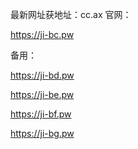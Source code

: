 最新网址获地址：cc.ax
官网：

https://ji-bc.pw

备用：

https://ji-bd.pw

https://ji-be.pw

https://ji-bf.pw

https://ji-bg.pw
